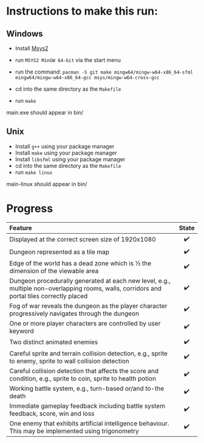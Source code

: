 # Instructions to make this run:

## Windows

- Install [Msys2](https://www.msys2.org/)
- run `MSYS2 MinGW 64-bit` via the start menu
- run the command:
`pacman -S git make mingw64/mingw-w64-x86_64-sfml mingw64/mingw-w64-x86_64-gcc msys/mingw-w64-cross-gcc`

- cd into the same directory as the `Makefile`
- run `make`

main.exe should appear in bin/

## Unix

- Install `g++` using your package manager
- Install `make` using your package manager
- Install `libsfml` using your package manager
- cd into the same directory as the `Makefile`
- run `make linux`

main-linux should appear in bin/

# Progress
| Feature | State |
|:-- |:--:|
| Displayed	at	the	correct	screen	size	of	1920x1080 | :heavy_check_mark: |
| Dungeon	represented	as	a	tile	map	| :heavy_check_mark: |
| Edge	of	the	world	has	a	dead	zone	which	is	½	the	dimension	of	the	viewable	area | :heavy_check_mark: |
| Dungeon	procedurally	generated	at	each	new	level,	e.g.,	multiple	non-overlapping	rooms,	walls,	corridors	and	portal	tiles	correctly	placed | :heavy_check_mark: |
| Fog	of	war	reveals	the	dungeon	as	the	player	character	progressively	navigates	through	the	dungeon	| :heavy_check_mark: |
| One	or	more	player	characters	are	controlled	by	user	keyword	| :heavy_check_mark: |
| Two	distinct	animated	enemies | :heavy_check_mark: |
| Careful	sprite	and	terrain	collision	detection,	e.g.,	sprite	to	enemy,	sprite	to	wall	collision	detection | :heavy_check_mark: |
| Careful	collision	detection that	affects	the	score	and	condition,	e.g.,	sprite	to	coin,	sprite	to	health	potion | :heavy_check_mark: |
| Working	battle	system,	e.g.,	turn-based	or/and to-the death | :heavy_check_mark: |
| Immediate	gameplay	feedback	including	battle	system	feedback,	score,	win	and	loss | :heavy_check_mark: |
| One	enemy	that	exhibits	artificial	intelligence	behaviour.	This	may	be	implemented	using	trigonometry | :heavy_check_mark: |

